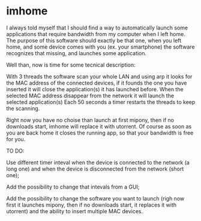 # imhome
I always told myself that I should find a way to automatically launch some applications that require bandwidth from my computer when I left home.
The purpose of this software should exactly be that one, when you left home, and some device comes with you (ex. your smartphone)
the software recognizes that missing, and launches some application.

Well than, now is time for some tecnical description:

With 3 threads the software scan your whole LAN and using arp it looks for the MAC address of the connected devices, if it founds the one you have inserted it will close the application(s) it has launched before.
When the selected MAC address disappear from the network it will launch the selected application(s)
Each 50 seconds a timer restarts the threads to keep the scanning.  



Right now you have no choise than launch at first mipony, then if no downloads start, imhome will replace it with utorrent.
Of course as soon as you are back home it closes the running app, so that your bandwidth is free for you.

TO DO:

Use different timer inteval when the device is connected to the network (a long one) and when the device is disconnected from the network (short one);

Add the possibility to change that intevals from a GUI;

Add the possibility to change the software you want to launch (righ now first it launches mipony, then if no downloads start, it replaces it with utorrent) and the ability to insert multiple MAC devices.
